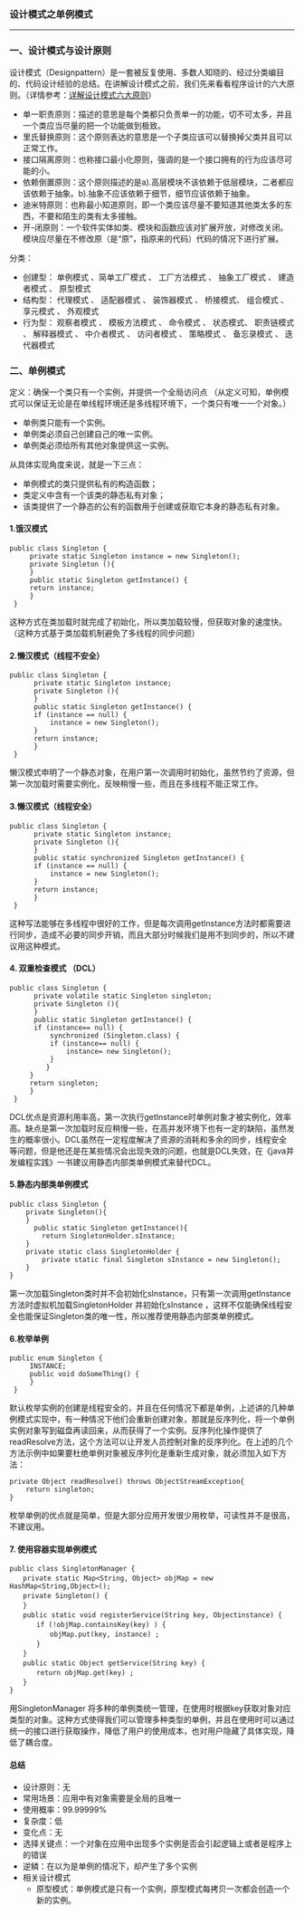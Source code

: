 ### 设计模式之单例模式 ###
***

### 一、设计模式与设计原则 ###

设计模式（Designpattern）是一套被反复使用、多数人知晓的、经过分类编目的、代码设计经验的总结。在讲解设计模式之前，我们先来看看程序设计的六大原则。（详情参考：[详解设计模式六大原则](http://www.cnblogs.com/toutou/p/4870926.html)）

-  单一职责原则：描述的意思是每个类都只负责单一的功能，切不可太多，并且一个类应当尽量的把一个功能做到极致。
-  里氏替换原则：这个原则表达的意思是一个子类应该可以替换掉父类并且可以正常工作。
-  接口隔离原则：也称接口最小化原则，强调的是一个接口拥有的行为应该尽可能的小。
-   依赖倒置原则：这个原则描述的是a).高层模块不该依赖于低层模块，二者都应该依赖于抽象。b).抽象不应该依赖于细节，细节应该依赖于抽象。
-   迪米特原则：也称最小知道原则，即一个类应该尽量不要知道其他类太多的东西，不要和陌生的类有太多接触。
-   开-闭原则：一个软件实体如类、模块和函数应该对扩展开放，对修改关闭。模块应尽量在不修改原（是“原”，指原来的代码）代码的情况下进行扩展。

分类：

- 创建型：  单例模式   、简单工厂模式 、  工厂方法模式 、  抽象工厂模式 、 建造者模式 、 原型模式
- 结构型：  代理模式 、  适配器模式 、  装饰器模式 、  桥接模式、   组合模式 、  享元模式 、 外观模式 
- 行为型：  观察者模式 、  模板方法模式 、  命令模式 、  状态模式、   职责链模式 、  解释器模式 、  中介者模式 、  访问者模式 、  策略模式 、 备忘录模式 、 迭代器模式


### 二、单例模式 ###

定义：确保一个类只有一个实例，并提供一个全局访问点 （从定义可知，单例模式可以保证无论是在单线程环境还是多线程环境下，一个类只有唯一一个对象。）

- 单例类只能有一个实例。
- 单例类必须自己创建自己的唯一实例。
- 单例类必须给所有其他对象提供这一实例。

从具体实现角度来说，就是一下三点：

- 单例模式的类只提供私有的构造函数；
- 类定义中含有一个该类的静态私有对象；
- 该类提供了一个静态的公有的函数用于创建或获取它本身的静态私有对象。



#### 1.饿汉模式 ####

	public class Singleton {  
	     private static Singleton instance = new Singleton();  
	     private Singleton (){
	     }
	     public static Singleton getInstance() {  
	     return instance;  
	     }  
	 }  

这种方式在类加载时就完成了初始化，所以类加载较慢，但获取对象的速度快。（这种方式基于类加载机制避免了多线程的同步问题）


#### 2.懒汉模式（线程不安全） ####

	public class Singleton {  
	      private static Singleton instance;  
	      private Singleton (){
	      }   
	      public static Singleton getInstance() {  
	      if (instance == null) {  
	          instance = new Singleton();  
	      }  
	      return instance;  
	      }  
	 }  

懒汉模式申明了一个静态对象，在用户第一次调用时初始化，虽然节约了资源，但第一次加载时需要实例化，反映稍慢一些，而且在多线程不能正常工作。


#### 3.懒汉模式（线程安全） ####

	public class Singleton {  
	      private static Singleton instance;  
	      private Singleton (){
	      }
	      public static synchronized Singleton getInstance() {  
	      if (instance == null) {  
	          instance = new Singleton();  
	      }  
	      return instance;  
	      }  
	 }  

这种写法能够在多线程中很好的工作，但是每次调用getInstance方法时都需要进行同步，造成不必要的同步开销，而且大部分时候我们是用不到同步的，所以不建议用这种模式。


#### 4. 双重检查模式 （DCL） ####

	public class Singleton {  
	      private volatile static Singleton singleton;  
	      private Singleton (){
	      }   
	      public static Singleton getInstance() {  
	      if (instance== null) {  
	          synchronized (Singleton.class) {  
	          if (instance== null) {  
	              instance= new Singleton();  
	          }  
	         }  
	     }  
	     return singleton;  
	     }  
	 }  


 DCL优点是资源利用率高，第一次执行getInstance时单例对象才被实例化，效率高。缺点是第一次加载时反应稍慢一些，在高并发环境下也有一定的缺陷，虽然发生的概率很小。DCL虽然在一定程度解决了资源的消耗和多余的同步，线程安全等问题，但是他还是在某些情况会出现失效的问题，也就是DCL失效，在《java并发编程实践》一书建议用静态内部类单例模式来替代DCL。


#### 5.静态内部类单例模式 ####

	public class Singleton { 
	    private Singleton(){
	    }
	      public static Singleton getInstance(){  
	        return SingletonHolder.sInstance;  
	    }  
	    private static class SingletonHolder {  
	        private static final Singleton sInstance = new Singleton();  
	    }  
	} 


第一次加载Singleton类时并不会初始化sInstance，只有第一次调用getInstance方法时虚拟机加载SingletonHolder 并初始化sInstance ，这样不仅能确保线程安全也能保证Singleton类的唯一性，所以推荐使用静态内部类单例模式。


#### 6.枚举单例 ####

	public enum Singleton {  
	     INSTANCE;  
	     public void doSomeThing() {  
	     }  
	 }  

默认枚举实例的创建是线程安全的，并且在任何情况下都是单例，上述讲的几种单例模式实现中，有一种情况下他们会重新创建对象，那就是反序列化，将一个单例实例对象写到磁盘再读回来，从而获得了一个实例。反序列化操作提供了readResolve方法，这个方法可以让开发人员控制对象的反序列化。在上述的几个方法示例中如果要杜绝单例对象被反序列化是重新生成对象，就必须加入如下方法：

	private Object readResolve() throws ObjectStreamException{
		return singleton;
	}

枚举单例的优点就是简单，但是大部分应用开发很少用枚举，可读性并不是很高，不建议用。


#### 7. 使用容器实现单例模式 ####

	public class SingletonManager { 
	　　private static Map<String, Object> objMap = new HashMap<String,Object>();
	　　private Singleton() { 
	　　}
	　　public static void registerService(String key, Objectinstance) {
	　　　　if (!objMap.containsKey(key) ) {
	　　　　　　objMap.put(key, instance) ;
	　　　　}
	　　}
	　　public static Object getService(String key) {
	　　　　return objMap.get(key) ;
	　　}
	}

用SingletonManager 将多种的单例类统一管理，在使用时根据key获取对象对应类型的对象。这种方式使得我们可以管理多种类型的单例，并且在使用时可以通过统一的接口进行获取操作，降低了用户的使用成本，也对用户隐藏了具体实现，降低了耦合度。



#### 总结 ####



- 设计原则：无
- 常用场景：应用中有对象需要是全局的且唯一
- 使用概率：99.99999%
- 复杂度：低
- 变化点：无
- 选择关键点：一个对象在应用中出现多个实例是否会引起逻辑上或者是程序上的错误
- 逆鳞：在以为是单例的情况下，却产生了多个实例
- 相关设计模式
	- 原型模式：单例模式是只有一个实例，原型模式每拷贝一次都会创造一个新的实例。










































